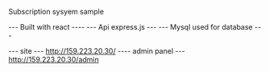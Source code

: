 Subscription sysyem sample 

--- Built with react ---- 
--- Api  express.js ---
--- Mysql used for database --- 

--- site ---  http://159.223.20.30/
---- admin panel --- http://159.223.20.30/admin

